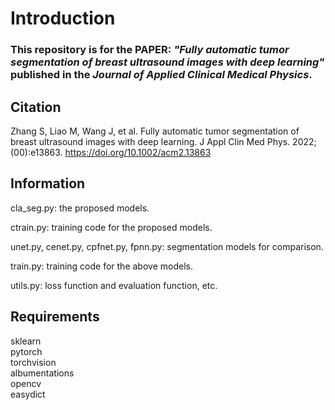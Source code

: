 # Introduction

### This repository is for the PAPER: *"Fully automatic tumor segmentation of breast ultrasound images with deep learning"*    published in the    ***Journal of Applied Clinical Medical Physics***.



## Citation
Zhang S, Liao M, Wang J, et al. Fully automatic tumor segmentation of breast ultrasound images with deep learning. J Appl Clin Med Phys. 2022;(00):e13863. https://doi.org/10.1002/acm2.13863


## Information

cla_seg.py: the proposed models.

ctrain.py: training code for the proposed models.

unet.py, cenet.py, cpfnet.py, fpnn.py: segmentation models for comparison.

train.py: training code for the above models.

utils.py: loss function and evaluation function, etc. 



## Requirements

sklearn\
pytorch\
torchvision\
albumentations\
opencv\
easydict
